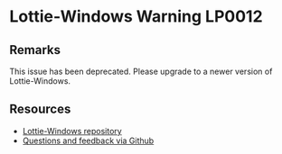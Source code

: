 
[comment]: # (name:UnexpectedShapeContentType)
[comment]: # (text:Unexpected shape content type: {type}.)

# Lottie-Windows Warning LP0012

<!-- description -->

## Remarks
This issue has been deprecated. Please upgrade to a newer version of Lottie-Windows.

<!-- notes  -->
## Resources

* [Lottie-Windows repository](https://aka.ms/lottie)
* [Questions and feedback via Github](https://github.com/windows-toolkit/Lottie-Windows/issues)
